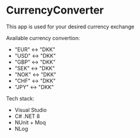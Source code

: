 # CurrencyConverter
This app is used for your desired currency exchange

Available currency convertion:
- "EUR" <-> "DKK"
- "USD" <-> "DKK"
- "GBP" <-> "DKK"
- "SEK" <-> "DKK"
- "NOK" <-> "DKK"
- "CHF" <-> "DKK"
- "JPY" <-> "DKK"



Tech stack:
- Visual Studio
- C# .NET 8
- NUnit + Moq
- NLog
